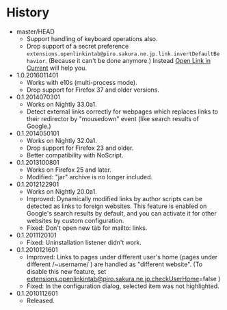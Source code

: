 # History

 - master/HEAD
   * Support handling of keyboard operations also.
   * Drop support of a secret preference `extensions.openlinkintab@piro.sakura.ne.jp.link.invertDefaultBehavior`.
     (Because it can't be done anymore.)
     Instead [Open Link in Current](https://addons.mozilla.org/firefox/addon/open-link-in-current/) will help you.
 - 1.0.2016011401
   * Works with e10s (multi-process mode).
   * Drop support for Firefox 37 and older versions.
 - 0.1.2014070301
   * Works on Nightly 33.0a1.
   * Detect external links correctly for webpages which replaces links to their redirector by "mousedown" event (like search results of Google.)
 - 0.1.2014050101
   * Works on Nightly 32.0a1.
   * Drop support for Firefox 23 and older.
   * Better compatibility with NoScript.
 - 0.1.2013100801
   * Works on Firefox 25 and later.
   * Modified: "jar" archive is no longer included.
 - 0.1.2012122901
   * Works on Nightly 20.0a1.
   * Improved: Dynamically modified links by author scripts can be detected as links to foreign websites. This feature is enabled on Google's search results by default, and you can activate it for other websites by custom configuration.
   * Fixed: Don't open new tab for mailto: links.
 - 0.1.2011120101
   * Fixed: Uninstallation listener didn't work.
 - 0.1.2010121601
   * Improved: Links to pages under different user's home (pages under different /~username/ ) are handled as "different website". (To disable this new feature, set extensions.openlinkintab@piro.sakura.ne.jp.checkUserHome=false )
   * Fixed: In the configuration dialog, selected item was not highlighted.
 - 0.1.2010112601
   * Released.
